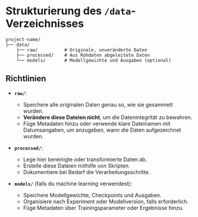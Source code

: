 # Strukturierung des `/data`-Verzeichnisses

```
project-name/
├── data/
    ├── raw/          # Originale, unveränderte Daten
    ├── processed/    # Aus Rohdaten abgeleitete Daten
    └── models/       # Modellgewichte und Ausgaben (optional)
```

## Richtlinien

- **`raw/`**:
  - Speichere alle originalen Daten genau so, wie sie gesammelt wurden.
  - **Verändere diese Dateien nicht**, um die Datenintegrität zu bewahren.
  - Füge Metadaten hinzu oder verwende klare Dateinamen mit Datumsangaben, um anzugeben, wann die Daten aufgezeichnet wurden.

- **`processed/`**:
  - Lege hier bereinigte oder transformierte Daten ab.
  - Erstelle diese Dateien mithilfe von Skripten.
  - Dokumentiere bei Bedarf die Verarbeitungsschritte.

- **`models/`** (falls du machine learning verwendest):
  - Speichere Modellgewichte, Checkpoints und Ausgaben.
  - Organisiere nach Experiment oder Modellversion, falls erforderlich.
  - Füge Metadaten über Trainingsparameter oder Ergebnisse hinzu.
